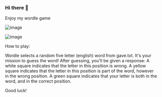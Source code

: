 ### Hi there 👋

Enjoy my wordle game

![image](https://user-images.githubusercontent.com/67274780/198236927-a0867940-f9b7-473c-8114-97de11b4181d.png)

![image](https://user-images.githubusercontent.com/67274780/198245943-24a5d6a2-9673-40f2-8a91-9affa3785cda.png)

How to play:

Wordle selects a random five letter (english) word from gave.txt. It's your mission to guess the word! After guessing, you'll be given a response: A white square indicates that the letter in this position is wrong. A yellow square indicates that the letter in this position is part of the word, however in the wrong position. A green square indicates that your letter is both in the word, and in the correct position.

Good luck!
<!--
**ijbeol/ijbeol** is a ✨ _special_ ✨ repository because its `README.md` (this file) appears on your GitHub profile.

Here are some ideas to get you started:

- 🔭 I’m currently working on ...
- 🌱 I’m currently learning ...
- 👯 I’m looking to collaborate on ...
- 🤔 I’m looking for help with ...
- 💬 Ask me about ...
- 📫 How to reach me: ...
- 😄 Pronouns: ...
- ⚡ Fun fact: ...
-->
